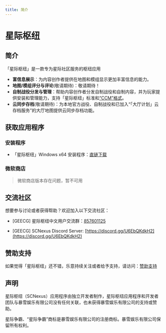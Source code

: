 ```yaml
---
title: 简介
---
```


# 星际枢纽

## 简介

「星际枢纽」是一款专为星际社区服务的枢纽应用

- **富信息展示**：为内容创作者提供在地图和模组显示更加丰富信息的能力。
- **地图/模组评分与评论**(敬请期待)：敬请期待！
- **自制战役分发与管理**：帮助内容创作者分发自制战役和自制内容，并为玩家提供安装和管理能力，支持「星际枢纽」标准和[“CCM”格式](https://github.com/7thAce/SC2CCM)。
- **云同步存档**(敬请期待)：为本地官方战役、自制战役和已加入“「大厅计划」云存档服务”的大厅地图提供云同步存档功能。

## 获取应用程序

### 安装程序

- 「星际枢纽」Windows x64 安装程序：[直链下载](https://scnexus-updates.mengl.me/release/latest)

<!-- - 「星际枢纽」下载镜像：[https://drive.aiur.tech/s/mOsK](https://drive.aiur.tech/s/mOsK) -->

### 微软商店

> 微软商店版本存在问题，暂不可用

<!-- <a href="https://apps.microsoft.com/store/detail/9PL7DCMCN13X?launch=true&mode=full">
	<img src="https://get.microsoft.com/images/zh-CN%20dark.svg" />
</a> -->

## 交流社区

想要参与讨论或者获得帮助？欢迎加入以下交流社区：

- \[GEECG\] 星际枢纽中文用户交流群：[857601125](https://qm.qq.com/cgi-bin/qm/qr?k=IgP5DkVYkL-VlgMPESNmRaPiYFCQLrNI&jump_from=webapi&authKey=IH1aC/1uFvcRC43U2h3R4Ms2YhbMg082p4RTMSV4GHZSRmfIyLjJodIwwf8wAdL4)

- \[GEECG\] SCNexus Discord Server: [https://discord.gg/U6EbQKdkH2](https://discord.gg/U6EbQKdkH2)

## 赞助支持

如果觉得「星际枢纽」还不错，乐意持续关注或者给予支持，请访问：[赞助支持](/sponsor)

## 声明

星际枢纽（SCNexus）应用程序由独立开发者制作，星际枢纽应用程序和开发者团队与暴雪娱乐有限公司没有任何关联，也未获得暴雪娱乐有限公司的支持或赞助。

星际争霸、“星际争霸”商标是暴雪娱乐有限公司的注册商标。暴雪娱乐有限公司保留所有权利。

